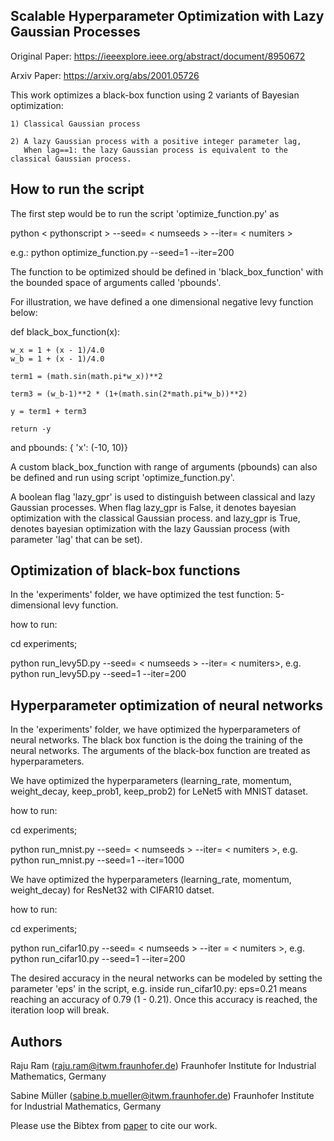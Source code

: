 ##  Scalable Hyperparameter Optimization with Lazy Gaussian Processes ##

Original Paper: https://ieeexplore.ieee.org/abstract/document/8950672

Arxiv Paper: https://arxiv.org/abs/2001.05726 

This work optimizes a black-box function using 2 variants of Bayesian optimization:

    1) Classical Gaussian process

    2) A lazy Gaussian process with a positive integer parameter lag,
       When lag==1: the lazy Gaussian process is equivalent to the classical Gaussian process.


## How to run the script

The first step would be to run the script 'optimize_function.py' as 

python < pythonscript > --seed= < numseeds > --iter= < numiters >

e.g.: python optimize_function.py --seed=1 --iter=200

The function to be optimized should be defined in 'black_box_function' with
the bounded space of arguments called 'pbounds'. 

For illustration, we have defined a one dimensional negative levy function below:

def black_box_function(x):

    w_x = 1 + (x - 1)/4.0
    w_b = 1 + (x - 1)/4.0
    
    term1 = (math.sin(math.pi*w_x))**2
    
    term3 = (w_b-1)**2 * (1+(math.sin(2*math.pi*w_b))**2)
    
    y = term1 + term3
    
    return -y

and pbounds: { 'x': (-10, 10)}


A custom black_box_function with range of arguments (pbounds) can also be defined and run using script 'optimize_function.py'. 

A boolean flag 'lazy_gpr' is used to distinguish between classical and lazy Gaussian processes. When flag lazy_gpr is False, it denotes bayesian optimization with the classical Gaussian process.
and lazy_gpr is True, denotes bayesian optimization with the lazy Gaussian process (with parameter 'lag' that can be set). 

##    Optimization of black-box functions
In the 'experiments' folder, we have optimized the test function: 5-dimensional levy function.

how to run:

cd experiments;

python run_levy5D.py --seed= < numseeds > --iter= < numiters>, e.g. python run_levy5D.py --seed=1 --iter=200

## Hyperparameter optimization of neural networks 

In the 'experiments' folder, we have optimized the hyperparameters of neural networks. The black box function is the doing the training of
the neural networks. The arguments of the black-box function are treated as hyperparameters.

We have optimized the hyperparameters (learning_rate, momentum, weight_decay, keep_prob1, keep_prob2) for LeNet5 with MNIST dataset.

how to run:

cd experiments;

python run_mnist.py --seed= < numseeds > --iter= < numiters >, e.g. python run_mnist.py --seed=1 --iter=1000

We have optimized the hyperparameters (learning_rate, momentum, weight_decay) for ResNet32 with CIFAR10 datset.

how to run:

cd experiments;

python run_cifar10.py --seed= < numseeds > --iter = < numiters >, e.g. python run_cifar10.py --seed=1 --iter=200

The desired accuracy in the neural networks can be modeled by setting the parameter 'eps' in the script, 
e.g. inside run_cifar10.py:  eps=0.21 means reaching an accuracy of  0.79 (1 - 0.21). 
Once this accuracy is reached, the iteration loop will break.

## Authors
Raju Ram (raju.ram@itwm.fraunhofer.de) 
Fraunhofer Institute for Industrial Mathematics, Germany

Sabine Müller (sabine.b.mueller@itwm.fraunhofer.de)
Fraunhofer Institute for Industrial Mathematics, Germany

Please use the Bibtex from [paper](https://ieeexplore.ieee.org/document/8950672) to cite our work. 
